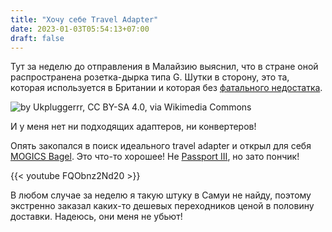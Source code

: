 ```yaml
---
title: "Хочу себе Travel Adapter"
date: 2023-01-03T05:54:13+07:00
draft: false
---
```


Тут за неделю до отправления в Малайзию выяснил, что в стране оной
распространена розетка-дырка типа G. Шутки в сторону, это та, которая
используется в Британии и которая без [фатального
недостатка](https://www.youtube.com/watch?v=UEfP1OKKz_Q).

![](https://upload.wikimedia.org/wikipedia/commons/c/c7/UK_BS_1363_plug_and_socket_%28IEC_Type_G%29.png "by Ukpluggerrr, CC BY-SA 4.0, via Wikimedia Commons")

И у меня нет ни подходящих адаптеров, ни конвертеров!

Опять закопался в поиск идеального travel adapter и открыл для себя [MOGICS
Bagel](https://www.mogics.com/3824-2). Это что-то хорошее! Не [Passport
III](https://powerbank.zendure.com/products/passport-iii-all-in-one-65w-adapter-for-home-travel),
но зато пончик!

{{< youtube FQObnz2Nd20 >}}

В любом случае за неделю я такую штуку в Самуи не найду, поэтому экстренно
заказал каких-то дешевых переходников ценой в половину доставки. Надеюсь, они
меня не убьют!
